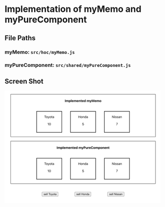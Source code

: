 # Implementation of myMemo and myPureComponent


## File Paths

### myMemo: `src/hoc/myMemo.js`
### myPureComponent: `src/shared/myPureComponent.js`

## Screen Shot

![Image](./screenshot/sc.png)